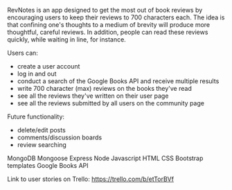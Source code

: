 
RevNotes is an app designed to get the most out of book reviews by encouraging users to keep their reviews to 700 characters each. The idea is that confining one's thoughts to a medium of brevity will produce more thoughtful, careful reviews. In addition, people can read these reviews quickly, while waiting in line, for instance.

Users can:
- create a user account
- log in and out
- conduct a search of the Google Books API and receive multiple results
- write 700 character (max) reviews on the books they've read
- see all the reviews they've written on their user page
- see all the reviews submitted by all users on the community page


Future functionality:
- delete/edit posts
- comments/discussion boards
- review searching

MongoDB
Mongoose
Express
Node
Javascript
HTML
CSS
Bootstrap templates
Google Books API

Link to user stories on Trello: https://trello.com/b/etTorBVf